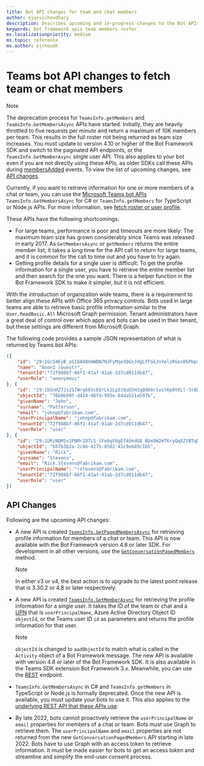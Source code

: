 ```yaml
---
title: Bot API changes for team and chat members
author: ojasvichoudhary 
description: Describes upcoming and in-progress changes to the Bot APIs used for retrieving members of teams and chats
keywords: bot framework apis team members roster
ms.localizationpriority: medium
ms.topic: reference
ms.author: ojchoudh
---
```


# Teams bot API changes to fetch team or chat members

>[!NOTE]
> The deprecation process for `TeamsInfo.getMembers` and `TeamsInfo.GetMembersAsync` APIs have started. Initially, they are heavily throttled to five requests per minute and return a maximum of 10K members per team. This results in the full roster not being returned as team size increases.
> You must update to version 4.10 or higher of the Bot Framework SDK and switch to the paginated API endpoints, or the `TeamsInfo.GetMemberAsync` single user API. This also applies to your bot even if you are not directly using these APIs, as older SDKs call these APIs during [membersAdded](../bots/how-to/conversations/subscribe-to-conversation-events.md#team-members-added) events. To view the list of upcoming changes, see [API changes](team-chat-member-api-changes.md#api-changes).

Currently, if you want to retrieve information for one or more members of a chat or team, you can use the [Microsoft Teams bot APIs](/microsoftteams/platform/bots/how-to/get-teams-context?tabs=dotnet#fetch-the-roster-or-user-profile) `TeamsInfo.GetMembersAsync` for C# or `TeamsInfo.getMembers` for TypeScript or Node.js APIs. For more information, see [fetch roster or user profile](../bots/how-to/get-teams-context.md#fetch-the-roster-or-user-profile).

These APIs have the following shortcomings:

* For large teams, performance is poor and timeouts are more likely: The maximum team size has grown considerably since Teams was released in early 2017. As `GetMembersAsync` or `getMembers` returns the entire member list, it takes a long time for the API call to return for large teams, and it is common for the call to time out and you have to try again.
* Getting profile details for a single user is difficult: To get the profile information for a single user, you have to retrieve the entire member list and then search for the one you want. There is a helper function in the Bot Framework SDK to make it simpler, but it is not efficient.

With the introduction of organization wide teams, there is a requirement to better align these APIs with Office 365 privacy controls. Bots used in large teams are able to retrieve basic profile information similar to the `User.ReadBasic.All` Microsoft Graph permission. Tenant administrators have a great deal of control over which apps and bots can be used in their tenant, but these settings are different from Microsoft Graph.

The following code provides a sample JSON representation of what is returned by Teams bot APIs:

```json
[{
    "id": "29:1GcS4EyB_oSI8A88XmWBN7NJFyMqe3QGnJdgLfFGkJnVelzRGos0bPbpsfJjcbAD22bmKc4GMbrY2g4JDrrA8vM06X1-cHHle4zOE6U4ttcc",
    "name": "Anon1 (Guest)",
    "tenantId":"72f988bf-86f1-41af-91ab-2d7cd011db47",
	"userRole": "anonymous"
}, {
    "id": "29:1bSnHZ7Js2STWrgk6ScEErLk1Lp2zQuD5H2qQ960rtvstKp8tKLl-3r8b6DoW0QxZimuTxk_kupZ1DBMpvIQQUAZL-PNj0EORDvRZXy8kvWk",
    "objectId": "76b0b09f-d410-48fd-993e-84da521a597b",
    "givenName": "John",
    "surname": "Patterson",
    "email": "johnp@fabrikam.com",
    "userPrincipalName": "johnp@fabrikam.com",
    "tenantId":"72f988bf-86f1-41af-91ab-2d7cd011db47",
	"userRole": "user"
}, {
    "id": "29:1URzNQM1x1PNMr1D7L5_lFe6qF6gEfAbkdG8_BUxOW2mTKryQqEZtBTqDt10-MghkzjYDuUj4KG6nvg5lFAyjOLiGJ4jzhb99WrnI7XKriCs",
    "objectId": "6b7b3b2a-2c4b-4175-8582-41c9e685c1b5",
    "givenName": "Rick",
    "surname": "Stevens",
    "email": "Rick.Stevens@fabrikam.com",
    "userPrincipalName": "rstevens@fabrikam.com",
    "tenantId":"72f988bf-86f1-41af-91ab-2d7cd011db47",
	"userRole": "user"
}]
```

## API Changes

Following are the upcoming API changes:

* A new API is created [`TeamsInfo.GetPagedMembersAsync`](/microsoftteams/platform/bots/how-to/get-teams-context?tabs=dotnet#fetch-the-roster-or-user-profile) for retrieving profile information for members of a chat or team. This API is now available with the Bot Framework version 4.8 or later SDK. For development in all other versions, use the [`GetConversationPagedMembers`](/dotnet/api/microsoft.bot.connector.conversationsextensions.getconversationpagedmembersasync?view=botbuilder-dotnet-stable&preserve-view=true) method.

    > [!NOTE]
    > In either v3 or v4, the best action is to upgrade to the latest point release that is 3.30.2 or 4.8 or later respectively.

* A new API is created [`TeamsInfo.GetMemberAsync`](/microsoftteams/platform/bots/how-to/get-teams-context?tabs=dotnet#get-single-member-details) for retrieving the profile information for a single user. It takes the ID of the team or chat and a [UPN](/windows/win32/ad/naming-properties#userprincipalname) that is `userPrincipalName`, Azure Active Directory Object ID `objectId`, or the Teams user ID `id` as parameters and returns the profile information for that user.

    > [!NOTE]
    > `objectId` is changed to `aadObjectId` to match what is called in the `Activity` object of a Bot Framework message. The new API is available with version 4.8 or later of the Bot Framework SDK. It is also available in the Teams SDK extension Bot Framework 3.x. Meanwhile, you can use the [REST](/microsoftteams/platform/bots/how-to/get-teams-context?tabs=json#get-single-member-details) endpoint.

* `TeamsInfo.GetMembersAsync` in C# and `TeamsInfo.getMembers` in TypeScript or Node.js is formally deprecated. Once the new API is available, you must update your bots to use it. This also applies to the [underlying REST API that these APIs use](/microsoftteams/platform/bots/how-to/get-teams-context?tabs=json#tabpanel_CeZOj-G++Q_json).
* By late 2022, bots cannot proactively retrieve the `userPrincipalName` or `email` properties for members of a chat or team. Bots must use Graph to retrieve them. The `userPrincipalName` and `email` properties are not returned from the new `GetConversationPagedMembers` API starting in late 2022. Bots have to use Graph with an access token to retrieve information. It must be made easier for bots to get an access token and streamline and simplify the end-user consent process.
